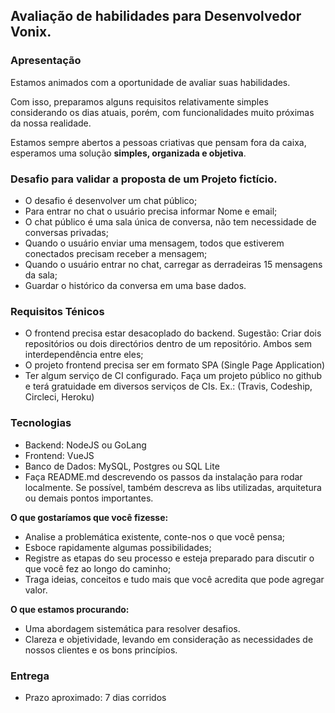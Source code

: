 ## Avaliação de habilidades para Desenvolvedor Vonix.

### Apresentação
Estamos animados com a oportunidade de avaliar suas habilidades.

Com isso, preparamos alguns requisitos relativamente simples considerando os dias atuais, porém, com funcionalidades muito próximas da nossa realidade.

Estamos sempre abertos a pessoas criativas que pensam fora da caixa, esperamos uma solução **simples, organizada e objetiva**.

### Desafio para validar a proposta de um Projeto fictício.
- O desafio é desenvolver um chat público;
- Para entrar no chat o usuário precisa informar Nome e email;
- O chat público é uma sala única de conversa, não tem necessidade de conversas privadas;
- Quando o usuário enviar uma mensagem, todos que estiverem conectados precisam receber a mensagem;
- Quando o usuário entrar no chat, carregar as derradeiras 15 mensagens da sala;
- Guardar o histórico da conversa em uma base dados.

### Requisitos Ténicos
- O frontend precisa estar desacoplado do backend. Sugestão: Criar dois repositórios ou dois directórios dentro de um repositório. Ambos sem interdependência entre eles;
- O projeto frontend precisa ser em formato SPA (Single Page Application)
- Ter algum serviço de CI configurado. Faça um projeto público no github e terá gratuidade em diversos serviços de CIs. Ex.: (Travis, Codeship, Circleci, Heroku)

### Tecnologias
- Backend: NodeJS ou GoLang
- Frontend: VueJS
- Banco de Dados: MySQL, Postgres ou SQL Lite
- Faça README.md descrevendo os passos da instalação para rodar localmente. Se possível, também descreva as libs utilizadas, arquitetura ou demais pontos importantes.

**O que gostaríamos que você fizesse:**
  - Analise a problemática existente, conte-nos o que você pensa;
  - Esboce rapidamente algumas possibilidades;
  - Registre as etapas do seu processo e esteja preparado para discutir o que você fez ao longo do caminho;
  - Traga ideias, conceitos e tudo mais que você acredita que pode agregar valor.

**O que estamos procurando:**
  - Uma abordagem sistemática para resolver desafios.
  - Clareza e objetividade, levando em consideração as necessidades de nossos clientes e os bons princípios.

### Entrega
- Prazo aproximado: 7 dias corridos
